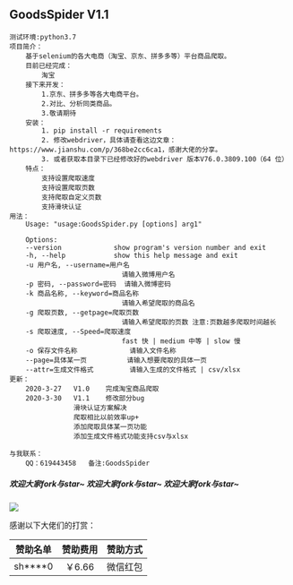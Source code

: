 

## GoodsSpider V1.1

	测试环境:python3.7
	项目简介：
		基于selenium的各大电商（淘宝、京东、拼多多等）平台商品爬取。
		目前已经完成：
			淘宝
		接下来开发：
			1.京东、拼多多等各大电商平台。
			2.对比、分析同类商品。
			3.敬请期待
		安装：
			1. pip install -r requirements
			2. 修改webdriver，具体请查看这边文章：https://www.jianshu.com/p/368be2cc6ca1，感谢大佬的分享。
			3. 或者获取本目录下已经修改好的webdriver 版本V76.0.3809.100（64 位）
		特点：
			支持设置爬取速度
			支持设置爬取页数
			支持爬取自定义页数
			支持滑块认证
	用法：
		Usage: "usage:GoodsSpider.py [options] arg1"
	
		Options:
	  	--version             show program's version number and exit
	  	-h, --help            show this help message and exit
	  	-u 用户名, --username=用户名
	                        	请输入微博用户名
	  	-p 密码, --password=密码  请输入微博密码
	  	-k 商品名称, --keyword=商品名称
	                        	请输入希望爬取的商品名
	  	-g 爬取页数, --getpage=爬取页数
	                        	请输入希望爬取的页数 注意:页数越多爬取时间越长
	  	-s 爬取速度, --Speed=爬取速度
	                        	fast 快 | medium 中等 | slow 慢
	  	-o 保存文件名称             请输入文件名称
	  	--page=具体某一页          请输入想要爬取的具体一页
	  	--attr=生成文件格式         请输入生成的文件格式 | csv/xlsx
	更新：
		2020-3-27	V1.0	完成淘宝商品爬取
		2020-3-30	V1.1	修改部分bug
					滑块认证方案解决
					爬取相比以前效率up+
					添加爬取具体某一页功能 
					添加生成文件格式功能支持csv与xlsx
							
	与我联系：
		QQ：619443458   备注:GoodsSpider
##### 欢迎大家fork与star~  欢迎大家fork与star~  欢迎大家fork与star~

![](https://i.loli.net/2020/03/27/cKx7ePL5HYalSA4.png)

感谢以下大佬们的打赏：

| 赞助名单 | 赞助费用 | 赞助方式 |
| :------: | :------: | :------: |
| sh****0  |  ￥6.66  | 微信红包 |
